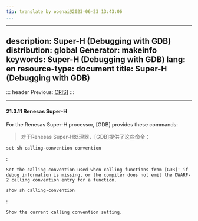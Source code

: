 ```yaml
---
tip: translate by openai@2023-06-23 13:43:06
...
```

---
description: Super-H (Debugging with GDB)
distribution: global
Generator: makeinfo
keywords: Super-H (Debugging with GDB)
lang: en
resource-type: document
title: Super-H (Debugging with GDB)
---
::: header
Previous: [CRIS](CRIS.html#CRIS)]
:::

---

#### 21.3.11 Renesas Super-H


For the Renesas Super-H processor, [GDB] provides these commands:

> 对于Renesas Super-H处理器，[GDB]提供了这些命令：

`set sh calling-convention convention`

:

```
Set the calling-convention used when calling functions from [GDB]' if debug information is missing, or the compiler does not emit the DWARF-2 calling convention entry for a function.
```

`show sh calling-convention`

:

```
Show the current calling convention setting.
```
